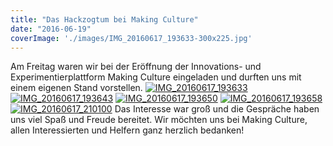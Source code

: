 ```yaml
---
title: "Das Hackzogtum bei Making Culture"
date: "2016-06-19"
coverImage: './images/IMG_20160617_193633-300x225.jpg'
---
```


Am Freitag waren wir bei der Eröffnung der Innovations- und Experimentierplattform Making Culture eingeladen und durften uns mit einem eigenen Stand vorstellen. [![IMG_20160617_193633](../images/IMG_20160617_193633-300x225.jpg)](https://hackzogtum-coburg.de/wp-content/uploads/2016/06/IMG_20160617_193633.jpg) [![IMG_20160617_193643](../images/IMG_20160617_193643-300x225.jpg)](https://hackzogtum-coburg.de/wp-content/uploads/2016/06/IMG_20160617_193643.jpg) [![IMG_20160617_193650](../images/IMG_20160617_193650-300x225.jpg)](https://hackzogtum-coburg.de/wp-content/uploads/2016/06/IMG_20160617_193650.jpg) [![IMG_20160617_193658](../images/IMG_20160617_193658-300x225.jpg)](https://hackzogtum-coburg.de/wp-content/uploads/2016/06/IMG_20160617_193658.jpg) [![IMG_20160617_210100](../images/IMG_20160617_210100-300x225.jpg)](https://hackzogtum-coburg.de/wp-content/uploads/2016/06/IMG_20160617_210100.jpg) Das Interesse war groß und die Gespräche haben uns viel Spaß und Freude bereitet. Wir möchten uns bei Making Culture, allen Interessierten und Helfern ganz herzlich bedanken!
